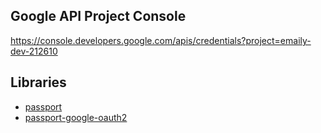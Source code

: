 ## Google API Project Console
https://console.developers.google.com/apis/credentials?project=emaily-dev-212610

## Libraries
- [passport](http://www.passportjs.org/)
- [passport-google-oauth2](https://github.com/jaredhanson/passport-google-oauth2)
